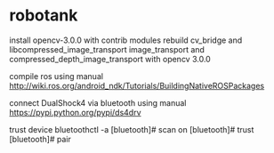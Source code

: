 # robotank
install opencv-3.0.0 with contrib modules
rebuild cv_bridge and libcompressed_image_transport image_transport and compressed_depth_image_transport with opencv 3.0.0

compile ros using manual
http://wiki.ros.org/android_ndk/Tutorials/BuildingNativeROSPackages

connect DualShock4 via bluetooth using manual
https://pypi.python.org/pypi/ds4drv

trust device
bluetoothctl -a
[bluetooth]# scan on
[bluetooth]# trust <MAC>
[bluetooth]# pair <MAC>
